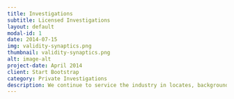 ```yaml
---
title: Investigations
subtitle: Licensed Investigations
layout: default
modal-id: 1
date: 2014-07-15
img: validity-synaptics.png
thumbnail: validity-synaptics.png
alt: image-alt
project-date: April 2014
client: Start Bootstrap
category: Private Investigations
description: We continue to service the industry in locates, background checks and interviews, using over 30 years of experience to provide our clients with positive results.
---
```

